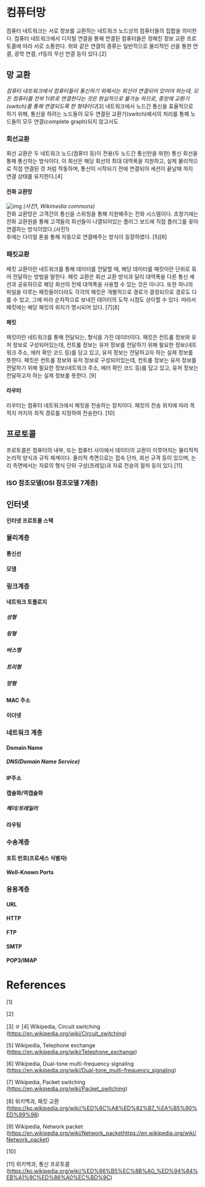 # 컴퓨터망 
컴퓨터 네트워크는 서로 정보를 교환하는 네트워크 노드상의 컴퓨터들의 집합을 의미한다.
컴퓨터 네트워크에서 디지털 연결을 통해 연결된 컴퓨터들은 정해진 정보 교환 프로토콜에 따라 서로 소통한다.
위와 같은 연결의 종류는 일반적으로 물리적인 선을 통한 연결, 광학 연결, rf등의 무선 연결 등이 있다.[2]

## 망 교환
*컴퓨터 네트워크에서 컴퓨터들이 통신하기 위해서는 회선이 연결되어 있어야 하는데, 모든 컴퓨터를 전부 1대1로 연결한다는 것은 현실적으로 불가능 하므로, 중앙에 교환기(switch)를 통해 연결되도록 한 형태이다*[3]
네트워크에서 노드간 통신을 효율적으로 하기 위해, 통신을 하려는 노드들이 모두 연결된 교환기(switch)에서의 처리를 통해 노드들이 모두 연결(complete graph)되지 않고서도 

### 회선교환 
회선 교환은 두 네트워크 노드(컴퓨터 등)이 전용(두 노드간 통신만을 위한) 통신 회선을 통해 통신하는 방식이다. 이 회선은 해당 회선의 최대 대역폭을 지원하고, 실제 물리적으로 직접 연결된 것 처럼 작동하며, 통신이 시작되기 전에 연결되어 세션이 끝날때 까지 연결 상태를 유지한다.[4]

#### 전화 교환망 
![img](https://upload.wikimedia.org/wikipedia/commons/thumb/d/dc/Jersey_Telecom_switchboard_and_operator.jpg/375px-Jersey_Telecom_switchboard_and_operator.jpg) *(사진1, Wikimedia commons)* </br>
전화 교환망은 고객간의 통신을 스위칭을 통해 지원해주는 전화 시스템이다. 
초창기에는 전화 교환원을 통해 고객들의 회선들이 나열되어있는 플러그 보드에 직접 플러그를 꽂아 연결하는 방식이었다.(사진1)</br>
후에는 다이얼 톤을 통해 자동으로 연결해주는 방식이 등장하였다.
[5][6]

### 패킷교환 
패킷 교환이란 네트워크를 통해 데이터를 전달할 때, 해당 데이터를 패킷이란 단위로 묶어 전달하는 방법을 말한다.
패킷 교환은 회선 교환 방식과 달리 대역폭을 다른 통신 세션과 공유하므로 해당 회선의 전체 대역폭을 사용할 수 있는 것은 아니다. 또한 하나의 파일을 이루는 패킷들이더라도 각각의 패킷은 개별적으로 경로가 결정되므로 경로도 다를 수 있고, 그에 따라 순차적으로 보내진 데이터의 도착 시점도 상이할 수 있다. 따라서 패킷에는 해당 패킷의 위치가 명시되어 있다.
[7][8]

#### 패킷 
패킷이란 네트워크를 통해 전달되는, 형식을 가진 데이터이다.
패킷은 컨트롤 정보와 유저 정보로 구성되어있는데, 컨트롤 정보는 유저 정보를 전달하기 위해 필요한 정보(네트워크 주소, 에러 확인 코드 등)를 담고 있고, 유저 정보는 전달하고자 하는 실제 정보를 뜻한다.
패킷은 컨트롤 정보와 유저 정보로 구성되어있는데, 컨트롤 정보는 유저 정보를 전달하기 위해 필요한 정보(네트워크 주소, 에러 확인 코드 등)를 담고 있고, 유저 정보는 전달하고자 하는 실제 정보를 뜻한다. [9]

#### 라우터
라우터는 컴퓨터 네트워크에서 패킷을 전송하는 장치이다. 패킷의 전송 위치에 따라 목적지 까지의 최적 경로를 지정하여 전송한다.
[10]

## 프로토콜
프로토콜은 컴퓨터의 내부, 또는 컴퓨터 사이에서 데이터의 교환이 이루어지는 물리적적 논리적 양식과 규칙 체계이다.
물리적 측면으로는 접속 단자, 회선 규격 등이 있으며, 논리 측면에서는 자료의 형식 단위 구성(프레임)과 자료 전송의 절차 등이 있다.[11]
### ISO 참조모델(OSI 참조모델 7계층) 



## 인터넷 
**인터넷 프로토콜 스택**
### 물리계층
#### 통신선
#### 모뎀

### 링크계층
#### 네트워크 토폴로지
##### 성형
##### 링형
##### 버스형
##### 트리형
##### 망형 
#### MAC 주소
#### 이더넷

### 네트워크 계층
#### Domain Name
##### DNS(Domain Name Service)
#### IP주소
#### 캡슐화/역캡슐화
##### 헤더/트레일러
#### 라우팅

### 수송계층
#### 포트 번호(프로세스 식별자)
#### Well-Known Ports

### 응용계층
#### URL
#### HTTP
#### FTP
#### SMTP
#### POP3/IMAP

# References
[1]

[2]

[3]
ㄹ
[4] Wikipedia, Circuit switching
(https://en.wikipedia.org/wiki/Circuit_switching)

[5] Wikipedia, Telephone exchange
(https://en.wikipedia.org/wiki/Telephone_exchange)

[6] Wikipedia, Dual-tone multi-frequency signaling
(https://en.wikipedia.org/wiki/Dual-tone_multi-frequency_signaling)

[7] Wikipedia, Packet switching
(https://en.wikipedia.org/wiki/Packet_switching)

[8] 위키백과, 패킷 교환 
(https://ko.wikipedia.org/wiki/%ED%8C%A8%ED%82%B7_%EA%B5%90%ED%99%98)

[9] Wikipedia, Network packet
(https://en.wikipedia.org/wiki/Network_packethttps://en.wikipedia.org/wiki/Network_packet)

[10]

[11] 위키백과, 통신 프로토콜
(https://ko.wikipedia.org/wiki/%ED%86%B5%EC%8B%A0_%ED%94%84%EB%A1%9C%ED%86%A0%EC%BD%9C)